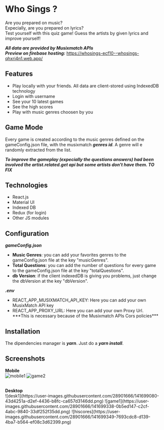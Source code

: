 # Who Sings ?
Are you prepared on music? <br>
Expecially, are you prepared on lyrics? <br> 
Test yourself with this quiz game! Guess the artists by given lyrics and improve yourself!

***All data are provided by Musixmatch APIs*** <br>
***Preview on firebase hosting:***
https://whosings-ecf10--whosings-qhxri4n1.web.app/
## Features
<ul>
  <li> Play locally with your friends. All data are client-stored using IndexedDB technology</li>
  <li> Login with username </li>
  <li> See your 10 latest games </li>
  <li> See the high scores </li>
  <li> Play with music genres choosen by you</li>
</ul>

## Game Mode
Every game is created according to the music genres defined on the gameConfig.json file, with the musixmatch ***genres id***. A genre will e randomly extracted from the list.

***To improve the gameplay (expecially the questions answers) had been involved the artist.related.get api but some artists don't have them. TO FIX***

## Technologies
<ul>
  <li>React.js</li>
  <li>Material UI</li>
  <li>Indexed DB</li>
  <li>Redux (for login)</li>
  <li>Other JS modules</li>
</ul>

## Configuration

***gameConfig.json***
<ul>
  <li> <b>Music Genres</b>: you can add your favorites genres to the gameConfig.json file at the key "musicGenres". </li>
  <li> <b>Total Questions</b>: you can add the number of questions for every game to the gameConfig.json file at the key "totalQuestions". </li>
  <li> <b>db Version</b>: if the client indexedDB is giving you problems, just change the dbVersion at the key "dbVersion". </li>
</ul>

***.env***
<ul>
  <li>REACT_APP_MUSIXMATCH_API_KEY: Here you can add your own MusixMatch API key</li>
  <li>REACT_APP_PROXY_URL: Here you can add your own Proxy Url. ***This is necessary because of the Musixmatch APIs Cors policies***</li>
</ul>


## Installation
The dipendencies manager is ***yarn***.
Just do a ***yarn install***.

## Screenshots
<b>Mobile</b>
<br>
![mobile1](https://user-images.githubusercontent.com/28901666/141699628-092d248a-af88-476a-b8fc-9c5c7098b84a.png)
![game2](https://user-images.githubusercontent.com/28901666/141699643-d4fa79a0-5922-4d76-b8b9-c7466d71f269.png)

<br>
<b>Desktop</b>
<br />
![desk1](https://user-images.githubusercontent.com/28901666/141699080-43d4251a-d2ef-4436-b8fc-ca657d3146dd.png)
![game1](https://user-images.githubusercontent.com/28901666/141699338-0b5ed147-c2cf-4abc-9840-33df252f35dd.png)
![hiscores](https://user-images.githubusercontent.com/28901666/141699349-7693cdc8-d139-4ba7-b564-ef08c3d62399.png)



